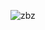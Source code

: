 
![zbz](https://img0.baidu.com/it/u=1625535422,968528998&fm=253&app=138&size=w931&n=0&f=JPEG&fmt=auto?sec=1680541200&t=ec61b2cb78333d5aaf599e632f212def)
